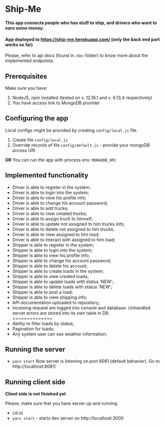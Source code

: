 # Ship-Me

**This app connects people who has stuff to ship, and drivers who want to earn some money.**
#### App deployed to https://ship-me.herokuapp.com/ (only the back end part works so far)
Please, refer to api docs (found in `/doc` folder) to know more about the implemented endpoints.

## Prerequisites
Make sure you have:
1. NodeJS, npm installed (tested on v. 12.16.1 and v. 6.13.4 respectively)
2. You have access link to MongoDB provider

## Configuring the app

Local configs might be provided by creating `config/local.js` file.
1. Create file `config/local.js`
2. Override records of file `config/default.js` - provide your mongoDB access URI

**OR**
You can run the app with process env: `MONGODB_URI`

## Implemented functionality
- Driver is able to register in the system;
- Driver is able to login into the system;
- Driver is able to view his profile info;
- Driver is able to change his account password;
- Driver is able to add trucks;
- Driver is able to view created trucks;
- Driver is able to assign truck to himself;
- Driver is able to update not assigned to him trucks info;
- Driver is able to delete not assigned to him trucks;
- Driver is able to view assigned to him load;
- Driver is able to interact with assigned to him load;
- Shipper is able to register in the system;
- Shipper is able to login into the system;
- Shipper is able to view his profile info;
- Shipper is able to change his account password;
- Shipper is able to delete his account;
- Shipper is able to create loads in the system;
- Shipper is able to view created loads;
- Shipper is able to update loads with status ‘NEW';
- Shipper is able to delete loads with status 'NEW';
- Shipper is able to post a load;
- Shipper is able to view shipping info;
- API documentation uploaded to repository;
- Incoming request are logged into console and database. Unhandled server errors are stored into its own table in DB.
<br>==============
- Ability to filter loads by status;
- Pagination for loads;
- Any system user can see weather information; 

## Running the server
- `yarn start`
Now server is listening on port 8081 (default behavior). Go to http://localhost:8081/


## Running client side
**Client side is not finished yet**

Please, make sure that you have server up and running.


- cd `UI`
- `yarn start` - starts dev server on http://localhost:3000
